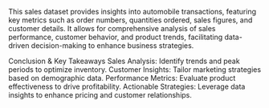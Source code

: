This sales dataset provides insights into automobile transactions, featuring key metrics such as order numbers, quantities ordered, sales figures, and customer details. It allows for comprehensive analysis of sales performance, customer behavior, and product trends, facilitating data-driven decision-making to enhance business strategies.

Conclusion & Key Takeaways Sales Analysis:
Identify trends and peak periods to optimize inventory.
Customer Insights: Tailor marketing strategies based on demographic data.
Performance Metrics: Evaluate product effectiveness to drive profitability.
Actionable Strategies: Leverage data insights to enhance pricing and customer relationships.
